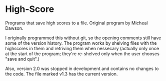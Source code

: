# High-Score
Programs that save high scores to a file. Original program by Micheal Dawson.

I originally programmed this without git, so the opening comments still have some of the version history. 
The program works by shelving files with the highscores in them and retriving them when nessecary (actually only once at the start of the program; they're re-shelved only when the user chooses "save and quit".)


Also, version 2.0 was stopped in development and contains no changes to the code. The file marked v1.3 has the current version.
